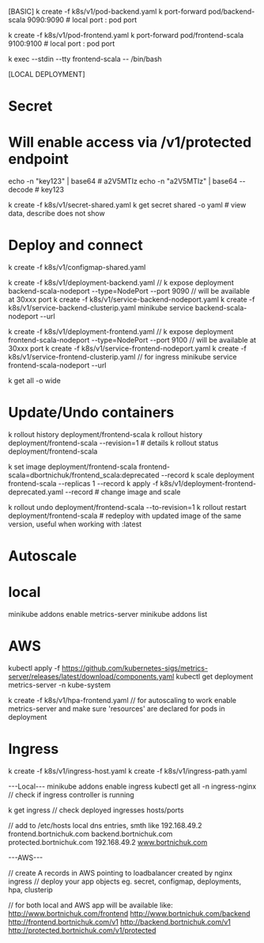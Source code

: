 
[BASIC]
k create -f k8s/v1/pod-backend.yaml
k port-forward pod/backend-scala 9090:9090  # local port : pod port

k create -f k8s/v1/pod-frontend.yaml
k port-forward pod/frontend-scala 9100:9100  # local port : pod port

k exec --stdin --tty frontend-scala -- /bin/bash

[LOCAL DEPLOYMENT]
# Secret
# Will enable access via /v1/protected endpoint
echo -n "key123" | base64 # a2V5MTIz
echo -n "a2V5MTIz" | base64 --decode # key123

k create -f k8s/v1/secret-shared.yaml
k get secret shared -o yaml # view data, describe does not show

# Deploy and connect

k create -f k8s/v1/configmap-shared.yaml

k create -f k8s/v1/deployment-backend.yaml
// k expose deployment backend-scala-nodeport --type=NodePort --port 9090 // will be available at 30xxx port
k create -f k8s/v1/service-backend-nodeport.yaml
k create -f k8s/v1/service-backend-clusterip.yaml
minikube service backend-scala-nodeport --url

k create -f k8s/v1/deployment-frontend.yaml
// k expose deployment frontend-scala-nodeport --type=NodePort --port 9100 // will be available at 30xxx port
k create -f k8s/v1/service-frontend-nodeport.yaml
k create -f k8s/v1/service-frontend-clusterip.yaml // for ingress
minikube service frontend-scala-nodeport --url


k get all -o wide

# Update/Undo containers
k rollout history deployment/frontend-scala
k rollout history deployment/frontend-scala --revision=1 # details
k rollout status deployment/frontend-scala

k set image deployment/frontend-scala frontend-scala=dbortnichuk/frontend_scala:deprecated --record
k scale deployment frontend-scala --replicas 1 --record
k apply -f k8s/v1/deployment-frontend-deprecated.yaml --record  # change image and scale

k rollout undo deployment/frontend-scala --to-revision=1
k rollout restart deployment/frontend-scala # redeploy with updated image of the same version, useful when working with :latest

# Autoscale
# local
minikube addons enable metrics-server
minikube addons list

# AWS
kubectl apply -f https://github.com/kubernetes-sigs/metrics-server/releases/latest/download/components.yaml
kubectl get deployment metrics-server -n kube-system

k create -f k8s/v1/hpa-frontend.yaml //  for autoscaling to work enable metrics-server and make sure 'resources' are declared for pods in deployment


# Ingress
k create -f k8s/v1/ingress-host.yaml
k create -f k8s/v1/ingress-path.yaml

---Local---
minikube addons enable ingress
kubectl get all -n ingress-nginx // check if ingress controller is running

k get ingress // check deployed ingresses hosts/ports

// add to /etc/hosts local dns entries, smth like
192.168.49.2    frontend.bortnichuk.com backend.bortnichuk.com protected.bortnichuk.com
192.168.49.2    www.bortnichuk.com

---AWS---



// create A records in AWS pointing to loadbalancer created by nginx ingress
// deploy your app objects eg. secret, configmap, deployments, hpa, clusterip


// for both local and AWS app will be available like:
http://www.bortnichuk.com/frontend
http://www.bortnichuk.com/backend
http://frontend.bortnichuk.com/v1
http://backend.bortnichuk.com/v1
http://protected.bortnichuk.com/v1/protected








